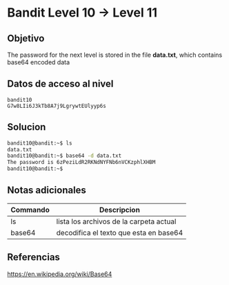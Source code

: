 # Bandit Level 10 → Level 11

## Objetivo
The password for the next level is stored in the file **data.txt**, which contains base64 encoded data

## Datos de acceso al nivel
```
bandit10
G7w8LIi6J3kTb8A7j9LgrywtEUlyyp6s
```

## Solucion
```bash
bandit10@bandit:~$ ls
data.txt
bandit10@bandit:~$ base64 -d data.txt 
The password is 6zPeziLdR2RKNdNYFNb6nVCKzphlXHBM
bandit10@bandit:~$
```

## Notas adicionales
|Commando| Descripcion|
|-----------|-------------|
|ls| lista los archivos de la carpeta actual|
|base64|  decodifica el texto que esta en base64|

## Referencias
https://en.wikipedia.org/wiki/Base64